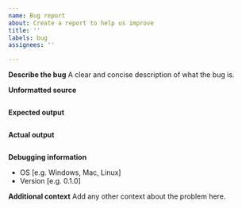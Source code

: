 ```yaml
---
name: Bug report
about: Create a report to help us improve
title: ''
labels: bug
assignees: ''

---
```


**Describe the bug**
A clear and concise description of what the bug is.

**Unformatted source**
```liquid
```

**Expected output**
```liquid
```

**Actual output**
```liquid
```

**Debugging information**
 - OS [e.g. Windows, Mac, Linux]
 - Version [e.g. 0.1.0]

**Additional context**
Add any other context about the problem here.
